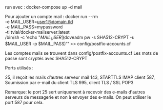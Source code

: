 run avec : docker-compose up -d mail

Pour ajouter un compte mail :
docker run --rm \
  -e MAIL_USER=user1@domain.tld \
  -e MAIL_PASS=mypassword \
  -ti tvial/docker-mailserver:latest \
  /bin/sh -c 'echo "$MAIL_USER|$(doveadm pw -s SHA512-CRYPT -u $MAIL_USER -p $MAIL_PASS)"' >> config/postfix-accounts.cf

Les comptes mails se trouvent dans config/postfix-accounts.cf
Les mots de passe sont cryptés avec SHA512-CRYPT

Ports utilisés :

25, il reçoit les mails d’autres serveur mail
143, STARTTLS IMAP client
587, Soumission par e-mail du client TLS
995, client TLS / SSL POP3

Remarque: le port 25 sert uniquement à recevoir des e-mails d'autres serveurs de messagerie et non à envoyer des e-mails. On peut utiliser le port 587 pour cela.

